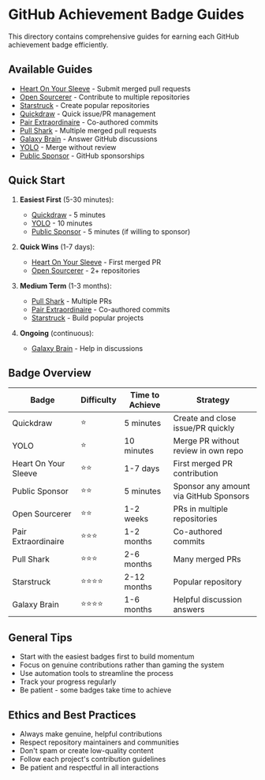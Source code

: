 # GitHub Achievement Badge Guides

This directory contains comprehensive guides for earning each GitHub achievement badge efficiently.

## Available Guides

- [Heart On Your Sleeve](heart-on-your-sleeve.md) - Submit merged pull requests
- [Open Sourcerer](open-sourcerer.md) - Contribute to multiple repositories  
- [Starstruck](starstruck.md) - Create popular repositories
- [Quickdraw](quickdraw.md) - Quick issue/PR management
- [Pair Extraordinaire](pair-extraordinaire.md) - Co-authored commits
- [Pull Shark](pull-shark.md) - Multiple merged pull requests
- [Galaxy Brain](galaxy-brain.md) - Answer GitHub discussions
- [YOLO](yolo.md) - Merge without review
- [Public Sponsor](public-sponsor.md) - GitHub sponsorships

## Quick Start

1. **Easiest First** (5-30 minutes):
   - [Quickdraw](quickdraw.md) - 5 minutes
   - [YOLO](yolo.md) - 10 minutes
   - [Public Sponsor](public-sponsor.md) - 5 minutes (if willing to sponsor)

2. **Quick Wins** (1-7 days):
   - [Heart On Your Sleeve](heart-on-your-sleeve.md) - First merged PR
   - [Open Sourcerer](open-sourcerer.md) - 2+ repositories

3. **Medium Term** (1-3 months):
   - [Pull Shark](pull-shark.md) - Multiple PRs
   - [Pair Extraordinaire](pair-extraordinaire.md) - Co-authored commits
   - [Starstruck](starstruck.md) - Build popular projects

4. **Ongoing** (continuous):
   - [Galaxy Brain](galaxy-brain.md) - Help in discussions

## Badge Overview

| Badge | Difficulty | Time to Achieve | Strategy |
|-------|------------|-----------------|----------|
| Quickdraw | ⭐ | 5 minutes | Create and close issue/PR quickly |
| YOLO | ⭐ | 10 minutes | Merge PR without review in own repo |
| Heart On Your Sleeve | ⭐⭐ | 1-7 days | First merged PR contribution |
| Public Sponsor | ⭐⭐ | 5 minutes | Sponsor any amount via GitHub Sponsors |
| Open Sourcerer | ⭐⭐ | 1-2 weeks | PRs in multiple repositories |
| Pair Extraordinaire | ⭐⭐⭐ | 1-2 months | Co-authored commits |
| Pull Shark | ⭐⭐⭐ | 2-6 months | Many merged PRs |
| Starstruck | ⭐⭐⭐⭐ | 2-12 months | Popular repository |
| Galaxy Brain | ⭐⭐⭐⭐ | 1-6 months | Helpful discussion answers |

## General Tips

- Start with the easiest badges first to build momentum
- Focus on genuine contributions rather than gaming the system
- Use automation tools to streamline the process
- Track your progress regularly
- Be patient - some badges take time to achieve

## Ethics and Best Practices

- Always make genuine, helpful contributions
- Respect repository maintainers and communities
- Don't spam or create low-quality content
- Follow each project's contribution guidelines
- Be patient and respectful in all interactions